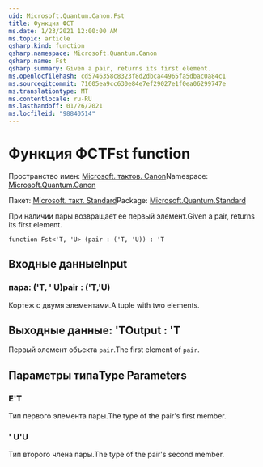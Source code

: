 ```yaml
---
uid: Microsoft.Quantum.Canon.Fst
title: Функция ФСТ
ms.date: 1/23/2021 12:00:00 AM
ms.topic: article
qsharp.kind: function
qsharp.namespace: Microsoft.Quantum.Canon
qsharp.name: Fst
qsharp.summary: Given a pair, returns its first element.
ms.openlocfilehash: cd5746358c8323f8d2dbca44965fa5dbac0a84c1
ms.sourcegitcommit: 71605ea9cc630e84e7ef29027e1f0ea06299747e
ms.translationtype: MT
ms.contentlocale: ru-RU
ms.lasthandoff: 01/26/2021
ms.locfileid: "98840514"
---
```

# <a name="fst-function"></a><span data-ttu-id="e00ed-102">Функция ФСТ</span><span class="sxs-lookup"><span data-stu-id="e00ed-102">Fst function</span></span>

<span data-ttu-id="e00ed-103">Пространство имен: [Microsoft. тактов. Canon](xref:Microsoft.Quantum.Canon)</span><span class="sxs-lookup"><span data-stu-id="e00ed-103">Namespace: [Microsoft.Quantum.Canon](xref:Microsoft.Quantum.Canon)</span></span>

<span data-ttu-id="e00ed-104">Пакет: [Microsoft. такт. Standard](https://nuget.org/packages/Microsoft.Quantum.Standard)</span><span class="sxs-lookup"><span data-stu-id="e00ed-104">Package: [Microsoft.Quantum.Standard](https://nuget.org/packages/Microsoft.Quantum.Standard)</span></span>


<span data-ttu-id="e00ed-105">При наличии пары возвращает ее первый элемент.</span><span class="sxs-lookup"><span data-stu-id="e00ed-105">Given a pair, returns its first element.</span></span>

```qsharp
function Fst<'T, 'U> (pair : ('T, 'U)) : 'T
```


## <a name="input"></a><span data-ttu-id="e00ed-106">Входные данные</span><span class="sxs-lookup"><span data-stu-id="e00ed-106">Input</span></span>

### <a name="pair--tu"></a><span data-ttu-id="e00ed-107">пара: ('T, ' U)</span><span class="sxs-lookup"><span data-stu-id="e00ed-107">pair : ('T,'U)</span></span>

<span data-ttu-id="e00ed-108">Кортеж с двумя элементами.</span><span class="sxs-lookup"><span data-stu-id="e00ed-108">A tuple with two elements.</span></span>



## <a name="output--t"></a><span data-ttu-id="e00ed-109">Выходные данные: 'T</span><span class="sxs-lookup"><span data-stu-id="e00ed-109">Output : 'T</span></span>

<span data-ttu-id="e00ed-110">Первый элемент объекта `pair`.</span><span class="sxs-lookup"><span data-stu-id="e00ed-110">The first element of `pair`.</span></span>

## <a name="type-parameters"></a><span data-ttu-id="e00ed-111">Параметры типа</span><span class="sxs-lookup"><span data-stu-id="e00ed-111">Type Parameters</span></span>

### <a name="t"></a><span data-ttu-id="e00ed-112">Е</span><span class="sxs-lookup"><span data-stu-id="e00ed-112">'T</span></span>

<span data-ttu-id="e00ed-113">Тип первого элемента пары.</span><span class="sxs-lookup"><span data-stu-id="e00ed-113">The type of the pair's first member.</span></span>
### <a name="u"></a><span data-ttu-id="e00ed-114">' U</span><span class="sxs-lookup"><span data-stu-id="e00ed-114">'U</span></span>

<span data-ttu-id="e00ed-115">Тип второго члена пары.</span><span class="sxs-lookup"><span data-stu-id="e00ed-115">The type of the pair's second member.</span></span>